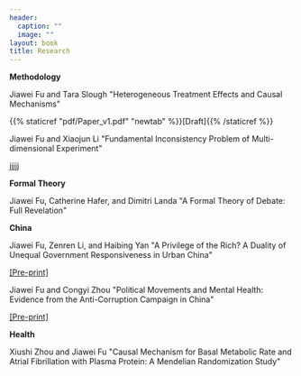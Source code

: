 ```yaml
---
header:
  caption: ""
  image: ""
layout: book
title: Research
---
```


**Methodology**

Jiawei Fu and Tara Slough "Heterogeneous Treatment Effects and Causal Mechanisms"

{{% staticref "pdf/Paper_v1.pdf" "newtab" %}}[Draft]{{% /staticref %}}

Jiawei Fu and Xiaojun Li "Fundamental Inconsistency Problem of Multi-dimensional Experiment"

jjjjj

**Formal Theory**

Jiawei Fu, Catherine Hafer, and Dimitri Landa "A Formal Theory of Debate: Full Revelation"

**China**

Jiawei Fu, Zenren Li, and Haibing Yan "A Privilege of the Rich? A Duality of Unequal Government Responsiveness in Urban China" 

[[Pre-print]](https://papers.ssrn.com/sol3/papers.cfm?abstract_id=4253200)

Jiawei Fu and Congyi Zhou "Political Movements and Mental Health: Evidence from the Anti-Corruption Campaign in China" 

[[Pre-print]](https://papers.ssrn.com/sol3/papers.cfm?abstract_id=4161190)


**Health**

Xiushi Zhou and Jiawei Fu "Causal Mechanism for Basal Metabolic Rate and Atrial Fibrillation with Plasma Protein: A Mendelian Randomization Study"


